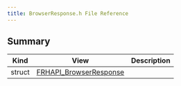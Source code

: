 ```yaml
---
title: BrowserResponse.h File Reference
---
```


## Summary
| Kind | View | Description |
|------|------|-------------|
|struct|[FRHAPI_BrowserResponse](/unreal-plugins/all/structfrhapi__browserresponse/#structFRHAPI__BrowserResponse)||
